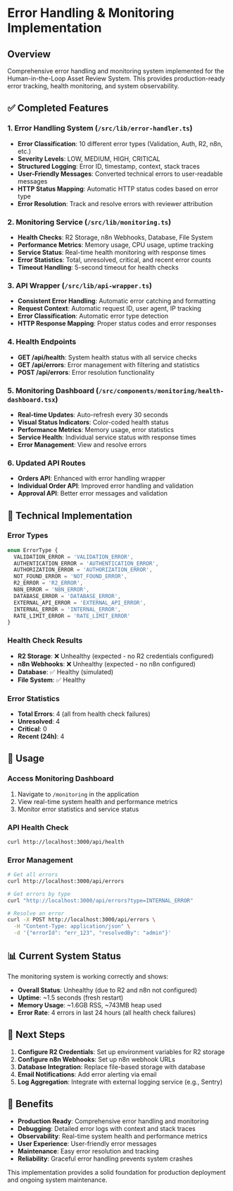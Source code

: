 # Error Handling & Monitoring Implementation

## Overview
Comprehensive error handling and monitoring system implemented for the Human-in-the-Loop Asset Review System. This provides production-ready error tracking, health monitoring, and system observability.

## ✅ Completed Features

### 1. Error Handling System (`/src/lib/error-handler.ts`)
- **Error Classification**: 10 different error types (Validation, Auth, R2, n8n, etc.)
- **Severity Levels**: LOW, MEDIUM, HIGH, CRITICAL
- **Structured Logging**: Error ID, timestamp, context, stack traces
- **User-Friendly Messages**: Converted technical errors to user-readable messages
- **HTTP Status Mapping**: Automatic HTTP status codes based on error type
- **Error Resolution**: Track and resolve errors with reviewer attribution

### 2. Monitoring Service (`/src/lib/monitoring.ts`)
- **Health Checks**: R2 Storage, n8n Webhooks, Database, File System
- **Performance Metrics**: Memory usage, CPU usage, uptime tracking
- **Service Status**: Real-time health monitoring with response times
- **Error Statistics**: Total, unresolved, critical, and recent error counts
- **Timeout Handling**: 5-second timeout for health checks

### 3. API Wrapper (`/src/lib/api-wrapper.ts`)
- **Consistent Error Handling**: Automatic error catching and formatting
- **Request Context**: Automatic request ID, user agent, IP tracking
- **Error Classification**: Automatic error type detection
- **HTTP Response Mapping**: Proper status codes and error responses

### 4. Health Endpoints
- **GET /api/health**: System health status with all service checks
- **GET /api/errors**: Error management with filtering and statistics
- **POST /api/errors**: Error resolution functionality

### 5. Monitoring Dashboard (`/src/components/monitoring/health-dashboard.tsx`)
- **Real-time Updates**: Auto-refresh every 30 seconds
- **Visual Status Indicators**: Color-coded health status
- **Performance Metrics**: Memory usage, error statistics
- **Service Health**: Individual service status with response times
- **Error Management**: View and resolve errors

### 6. Updated API Routes
- **Orders API**: Enhanced with error handling wrapper
- **Individual Order API**: Improved error handling and validation
- **Approval API**: Better error messages and validation

## 🔧 Technical Implementation

### Error Types
```typescript
enum ErrorType {
  VALIDATION_ERROR = 'VALIDATION_ERROR',
  AUTHENTICATION_ERROR = 'AUTHENTICATION_ERROR',
  AUTHORIZATION_ERROR = 'AUTHORIZATION_ERROR',
  NOT_FOUND_ERROR = 'NOT_FOUND_ERROR',
  R2_ERROR = 'R2_ERROR',
  N8N_ERROR = 'N8N_ERROR',
  DATABASE_ERROR = 'DATABASE_ERROR',
  EXTERNAL_API_ERROR = 'EXTERNAL_API_ERROR',
  INTERNAL_ERROR = 'INTERNAL_ERROR',
  RATE_LIMIT_ERROR = 'RATE_LIMIT_ERROR'
}
```

### Health Check Results
- **R2 Storage**: ❌ Unhealthy (expected - no R2 credentials configured)
- **n8n Webhooks**: ❌ Unhealthy (expected - no n8n configured)
- **Database**: ✅ Healthy (simulated)
- **File System**: ✅ Healthy

### Error Statistics
- **Total Errors**: 4 (all from health check failures)
- **Unresolved**: 4
- **Critical**: 0
- **Recent (24h)**: 4

## 🚀 Usage

### Access Monitoring Dashboard
1. Navigate to `/monitoring` in the application
2. View real-time system health and performance metrics
3. Monitor error statistics and service status

### API Health Check
```bash
curl http://localhost:3000/api/health
```

### Error Management
```bash
# Get all errors
curl http://localhost:3000/api/errors

# Get errors by type
curl "http://localhost:3000/api/errors?type=INTERNAL_ERROR"

# Resolve an error
curl -X POST http://localhost:3000/api/errors \
  -H "Content-Type: application/json" \
  -d '{"errorId": "err_123", "resolvedBy": "admin"}'
```

## 📊 Current System Status

The monitoring system is working correctly and shows:
- **Overall Status**: Unhealthy (due to R2 and n8n not configured)
- **Uptime**: ~1.5 seconds (fresh restart)
- **Memory Usage**: ~1.6GB RSS, ~743MB heap used
- **Error Rate**: 4 errors in last 24 hours (all health check failures)

## 🔮 Next Steps

1. **Configure R2 Credentials**: Set up environment variables for R2 storage
2. **Configure n8n Webhooks**: Set up n8n webhook URLs
3. **Database Integration**: Replace file-based storage with database
4. **Email Notifications**: Add error alerting via email
5. **Log Aggregation**: Integrate with external logging service (e.g., Sentry)

## 🎯 Benefits

- **Production Ready**: Comprehensive error handling and monitoring
- **Debugging**: Detailed error logs with context and stack traces
- **Observability**: Real-time system health and performance metrics
- **User Experience**: User-friendly error messages
- **Maintenance**: Easy error resolution and tracking
- **Reliability**: Graceful error handling prevents system crashes

This implementation provides a solid foundation for production deployment and ongoing system maintenance.

